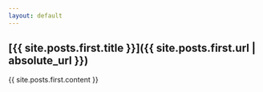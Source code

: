 ```yaml
---
layout: default
---
```

## [{{ site.posts.first.title }}]({{ site.posts.first.url | absolute_url }})

{{ site.posts.first.content }}